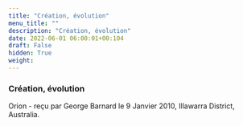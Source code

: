 ```yaml
---
title: "Création, évolution"
menu_title: ""
description: "Création, évolution"
date: 2022-06-01 06:00:01+00:104
draft: False
hidden: True
weight:
---
```

### Création, évolution

Orion - reçu par George Barnard le 9 Janvier 2010, Illawarra District, Australia.



